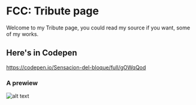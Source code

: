 # FCC: Tribute page

Welcome to my Tribute page, you could read my source if you want, some of my works.

##  Here's in Codepen

https://codepen.io/Sensacion-del-bloque/full/gOWqQod

### A prewiew

![alt text](https://github.com/LaSensacionDelBloque/FCC/blob/main/Portfolio.JPG?raw=true)